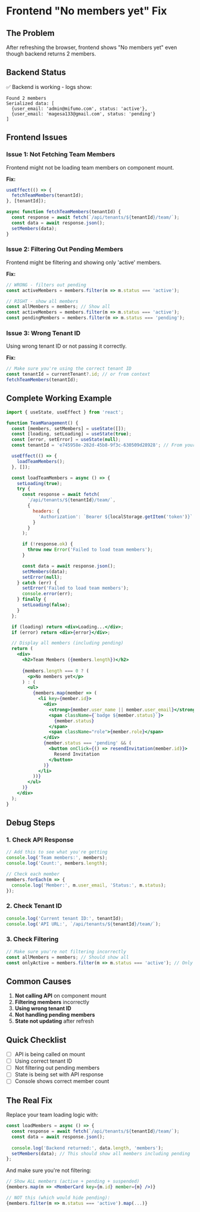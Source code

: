 # Frontend "No members yet" Fix

## The Problem
After refreshing the browser, frontend shows "No members yet" even though backend returns 2 members.

## Backend Status
✅ Backend is working - logs show:
```
Found 2 members
Serialized data: [
  {user_email: 'admin@mifumo.com', status: 'active'},
  {user_email: 'magesa133@gmail.com', status: 'pending'}
]
```

## Frontend Issues

### Issue 1: Not Fetching Team Members
Frontend might not be loading team members on component mount.

**Fix:**
```jsx
useEffect(() => {
  fetchTeamMembers(tenantId);
}, [tenantId]);

async function fetchTeamMembers(tenantId) {
  const response = await fetch(`/api/tenants/${tenantId}/team/`);
  const data = await response.json();
  setMembers(data);
}
```

### Issue 2: Filtering Out Pending Members
Frontend might be filtering and showing only 'active' members.

**Fix:**
```jsx
// WRONG - filters out pending
const activeMembers = members.filter(m => m.status === 'active');

// RIGHT - show all members
const allMembers = members; // Show all
const activeMembers = members.filter(m => m.status === 'active');
const pendingMembers = members.filter(m => m.status === 'pending');
```

### Issue 3: Wrong Tenant ID
Using wrong tenant ID or not passing it correctly.

**Fix:**
```jsx
// Make sure you're using the correct tenant ID
const tenantId = currentTenant?.id; // or from context
fetchTeamMembers(tenantId);
```

## Complete Working Example

```jsx
import { useState, useEffect } from 'react';

function TeamManagement() {
  const [members, setMembers] = useState([]);
  const [loading, setLoading] = useState(true);
  const [error, setError] = useState(null);
  const tenantId = 'e745958e-282d-45b8-9f3c-630509d28928'; // From your tenant context

  useEffect(() => {
    loadTeamMembers();
  }, []);

  const loadTeamMembers = async () => {
    setLoading(true);
    try {
      const response = await fetch(
        `/api/tenants/${tenantId}/team/`,
        {
          headers: {
            'Authorization': `Bearer ${localStorage.getItem('token')}`
          }
        }
      );

      if (!response.ok) {
        throw new Error('Failed to load team members');
      }

      const data = await response.json();
      setMembers(data);
      setError(null);
    } catch (err) {
      setError('Failed to load team members');
      console.error(err);
    } finally {
      setLoading(false);
    }
  };

  if (loading) return <div>Loading...</div>;
  if (error) return <div>{error}</div>;

  // Display all members (including pending)
  return (
    <div>
      <h2>Team Members ({members.length})</h2>
      
      {members.length === 0 ? (
        <p>No members yet</p>
      ) : (
        <ul>
          {members.map(member => (
            <li key={member.id}>
              <div>
                <strong>{member.user_name || member.user_email}</strong>
                <span className={`badge ${member.status}`}>
                  {member.status}
                </span>
                <span className="role">{member.role}</span>
              </div>
              {member.status === 'pending' && (
                <button onClick={() => resendInvitation(member.id)}>
                  Resend Invitation
                </button>
              )}
            </li>
          ))}
        </ul>
      )}
    </div>
  );
}
```

## Debug Steps

### 1. Check API Response
```javascript
// Add this to see what you're getting
console.log('Team members:', members);
console.log('Count:', members.length);

// Check each member
members.forEach(m => {
  console.log('Member:', m.user_email, 'Status:', m.status);
});
```

### 2. Check Tenant ID
```javascript
console.log('Current tenant ID:', tenantId);
console.log('API URL:', `/api/tenants/${tenantId}/team/`);
```

### 3. Check Filtering
```javascript
// Make sure you're not filtering incorrectly
const allMembers = members; // Should show all
const onlyActive = members.filter(m => m.status === 'active'); // Only active
```

## Common Causes

1. **Not calling API** on component mount
2. **Filtering members** incorrectly
3. **Using wrong tenant ID**
4. **Not handling pending members**
5. **State not updating** after refresh

## Quick Checklist

- [ ] API is being called on mount
- [ ] Using correct tenant ID
- [ ] Not filtering out pending members
- [ ] State is being set with API response
- [ ] Console shows correct member count

## The Real Fix

Replace your team loading logic with:

```jsx
const loadMembers = async () => {
  const response = await fetch(`/api/tenants/${tenantId}/team/`);
  const data = await response.json();
  
  console.log('Backend returned:', data.length, 'members');
  setMembers(data); // This should show all members including pending
};
```

And make sure you're not filtering:
```jsx
// Show ALL members (active + pending + suspended)
{members.map(m => <MemberCard key={m.id} member={m} />)}

// NOT this (which would hide pending):
{members.filter(m => m.status === 'active').map(...)}
```


